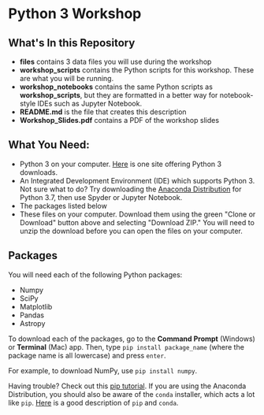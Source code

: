 # Python 3 Workshop

## What's In this Repository
* **files** contains 3 data files you will use during the workshop
* **workshop_scripts** contains the Python scripts for this workshop. These are what you will be running. 
* **workshop_notebooks** contains the same Python scripts as **workshop_scripts**, but they are formatted in a better way for notebook-style IDEs such as Jupyter Notebook. 
* **README.md** is the file that creates this description
* **Workshop_Slides.pdf** contains a PDF of the workshop slides

## What You Need:
* Python 3 on your computer. [Here](https://www.python.org/downloads/) is one site offering Python 3 downloads. 
* An Integrated Development Environment (IDE) which supports Python 3. Not sure what to do? Try downloading the [Anaconda Distribution](https://www.anaconda.com/products/individual) for Python 3.7, then use Spyder or Jupyter Notebook.
* The packages listed below 
* These files on your computer. Download them using the green "Clone or Download" button above and selecting "Download ZIP." You will need to unzip the download before you can open the files on your computer.  

## Packages
You will need each of the following Python packages:
* Numpy
* SciPy
* Matplotlib
* Pandas
* Astropy

To download each of the packages, go to the **Command Prompt** (Windows) or **Terminal** (Mac) app. Then, type ```pip install package_name``` (where the package name is all lowercase) and press ```enter```. 

For example, to download NumPy, use ```pip install numpy```.

Having trouble? Check out this [pip tutorial](https://www.pythonforbeginners.com/basics/python-pip-usage/). If you are using the Anaconda Distribution, you should also be aware of the ```conda``` installer, which acts a lot like ```pip```. [Here](https://www.anaconda.com/blog/understanding-conda-and-pip#:~:text=This%20highlights%20a%20key%20difference,downloading%20and%20running%20an%20installer.) is a good description of ```pip``` and ```conda```.
